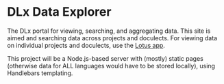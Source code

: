 # DLx Data Explorer

The DLx portal for viewing, searching, and aggregating data. This site is aimed and searching data across projects and doculects. For viewing data on individual projects and doculects, use the [Lotus app][Lotus].

This project will be a Node.js-based server with (mostly) static pages (otherwise data for ALL languages would have to be stored locally), using Handlebars templating.

[Lotus]: https://app.digitallinguistics.io
